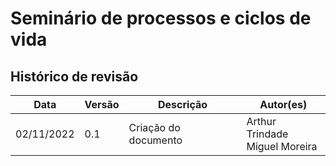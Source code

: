 # Seminário de processos e ciclos de vida

## Histórico de revisão

| Data       | Versão | Descrição            | Autor(es)                          |
| ---------- | ------ | -------------------- | ---------------------------------- |
| 02/11/2022 | 0.1    | Criação do documento | Arthur Trindade <br>Miguel Moreira |